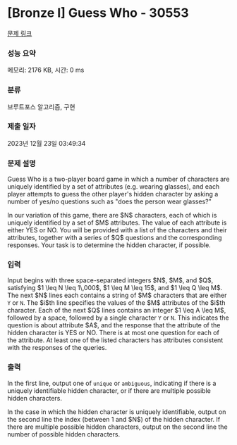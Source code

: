 # [Bronze I] Guess Who - 30553 

[문제 링크](https://www.acmicpc.net/problem/30553) 

### 성능 요약

메모리: 2176 KB, 시간: 0 ms

### 분류

브루트포스 알고리즘, 구현

### 제출 일자

2023년 12월 23일 03:49:34

### 문제 설명

<p>Guess Who is a two-player board game in which a number of characters are uniquely identified by a set of attributes (e.g. wearing glasses), and each player attempts to guess the other player's hidden character by asking a number of yes/no questions such as "does the person wear glasses?"</p>

<p>In our variation of this game, there are $N$ characters, each of which is uniquely identified by a set of $M$ attributes.  The value of each attribute is either YES or NO.  You will be provided with a list of the characters and their attributes, together with a series of $Q$ questions and the corresponding responses.  Your task is to determine the hidden character, if possible.</p>

### 입력 

 <p>Input begins with three space-separated integers $N$, $M$, and $Q$, satisfying $1 \leq N \leq 1\,000$, $1 \leq M \leq 15$, and $1 \leq Q \leq M$.  The next $N$ lines each contains a string of $M$ characters that are either <code>Y</code> or <code>N</code>.  The $i$th line specifies the values of the $M$ attributes of the $i$th character. Each of the next $Q$ lines contains an integer $1 \leq A \leq M$, followed by a space, followed by a single character <code>Y</code> or <code>N</code>.  This indicates the question is about attribute $A$, and the response that the attribute of the hidden character is YES or NO. There is at most one question for each of the attribute.  At least one of the listed characters has attributes consistent with the responses of the queries.</p>

### 출력 

 <p>In the first line, output one of <code>unique</code> or <code>ambiguous</code>, indicating if there is a uniquely identifiable hidden character, or if there are multiple possible hidden characters.</p>

<p>In the case in which the hidden character is uniquely identifiable, output on the second line the index (between 1 and $N$) of the hidden character. If there are multiple possible hidden characters, output on the second line the number of possible hidden characters.</p>

